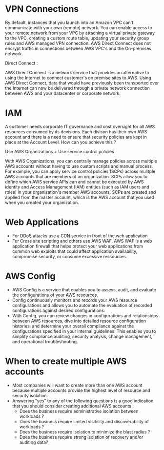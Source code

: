 # VPN Connections

By default, instances that you launch into an Amazon VPC can't communicate with your own (remote) network.
You can enable access to your remote network from your VPC by attaching a virtual private gateway to the VPC, creating a custom route table, updating your security group rules and AWS managed VPN connection.
AWS Direct Connect does not encrypt traffic in connections between AWS VPC's and the On-premises network.

Direct Connect :

AWS Direct Connect is a network service that provides an alternative to using the Internet to connect customer's on premise sites to AWS.
Using AWS Direct Connect, data that would have previously been transported over the Internet can now be delivered through a private network connection between AWS and your datacenter or corporate network.


# IAM

A customer needs corporate IT governance and cost oversight for all AWS resources consumed by its devisions. Each divison has their own AWS account and there is a need to ensure that security policies are kept in place at the Account Level. How can you achieve this ?

Use AWS Organizations + Use service control policies

With AWS Organizations, you can centrally manage policies across multiple AWS accounts without having to use custom scripts and manual process. For example, you can apply service control policies (SCPs) across mulitple AWS accounts that are members of an organization. SCPs allow you to define which AWS service APIs can and cannot be executed by AWS identity and Access Management (IAM) entities (such as IAM users and roles) in your organization's member AWS accounts. SCPs are created and applied from the master account, which is the AWS account that you used when you created your organization.

# Web Applications

- For DDoS attacks use a CDN service in front of the web application
- For Cross site scripting and others use AWS WAF.
AWS WAF is a web application firewall that helps protect your web applications from common web exploits that could affect application availability, compromise security, or consume excessive ressources.

# AWS Config  

- AWS Config is a service that enables you to assess, audit, and evaluate the configurations of your AWS resources.
- Config continuously monitors and records your AWS resource configurations and allows you to automate the evaluation of recorded configurations against desired configurations.
- With Config, you can review changes in configurations and relationships between AWS resources, dive into detailed resource configuration histories, and determine your overall compliance against the configurations specified in your internal guidelines. This enables you to simplify compliance auditing, security analysis, change management, and operational troubleshooting.

# When to create multiple AWS accounts

- Most companies will want to create more than one AWS account because multiple accounts provide the highest level of resource and security isolation.
- Answering "yes" to any of the following questions is a good indication that you should consider creating additional AWS accounts :
  - Does the business require administrative isolation between workloads ?
  - Does the business require limited visibility and discoverability of workloads ?
  - Does the business require isolation to minimize the blast radius ?
  - Does the business require strong isolation of recovery and/or auditing data?
